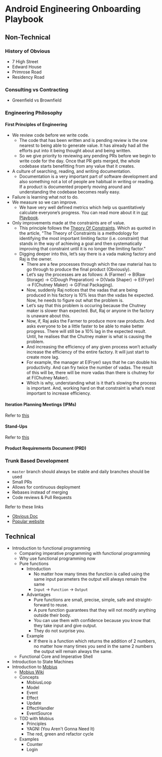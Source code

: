 # Android Engineering Onboarding Playbook

## Non-Technical

### History of Obvious

- 7 High Street
- Edward House
- Primrose Road
- Residency Road

### Consulting vs Contracting

- Greenfield vs Brownfield

### Engineering Philosophy

#### First Principles of Engineering

- We review code before we write code.
  - The code that has been written and is pending review is the one nearest to being able to generate value. It has already had all the efforts put into it being thought about and being written.
  - So we give priority to reviewing any pending PRs before we begin to write code for the day. Once that PR gets merged, the whole codebase starts benefitting from any value that it creates.
- A culture of searching, reading, and writing documentation.
  - Documentation is a very important part of software development and also something not a lot of people are habitual in writing or reading. If a product is documented properly moving around and understanding the codebase becomes really easy.
- Failure is learning what not to do.
- We measure so we can improve.
  - We have very well defined metrics which help us quantitatively calculate everyone’s progress. You can read more about it in [our Playbook](https://playbook.obvious.in/career-growth/engineering-growth-framework).
- Only improvements made at the constraints are of value. 
  - This principle follows the [Theory Of Constraints](https://www.leanproduction.com/theory-of-constraints.html). Which as quoted in the article, "The Theory of Constraints is a methodology for identifying the most important limiting factor (i.e. constraint) that stands in the way of achieving a goal and then systematically improving that constraint until it is no longer the limiting factor."
  - Digging deeper into this, let’s say there is a vada making factory and Raj is the owner.
    - There are a few processes through which the raw material has to go through to produce the final product (Obviously). 
    - Let’s say the processes are as follows: A (Farmer) -> B(Raw Storage) -> C(Dough Preparation) -> D(Vada Shaper) -> E(Fryer) -> F(Chutney Maker) -> G(Final Packaging).
    - Now, suddenly Raj notices that the vadas that are being produced in his factory is 10% less than the vadas he expected. Now, he needs to figure out what the problem is.
    - Let’s say that this problem is occuring because the Chutney maker is slower than expected. But, Raj or anyone in the factory is unaware about this. 
    - Now, if, Raj asks the Farmer to produce more raw products. And asks everyone to be a little faster to be able to make better progress. There will still be a 10% lag in the expected result. Until, he realises that the Chutney maker is what is causing the problem.
    - And increasing the efficiency of any given process won’t actually increase the efficiency of the entire factory. It will just start to create more lag. 
    - For example, the manager at E(Fryer) says that he can double his productivity. And can fry twice the number of vadas. The result of this will be, there will be more vadas than there is chutney for at F(Chutney Maker).
    - Which is why, understanding what is it that’s slowing the process is important. And, working hard on that constraint is what’s most important to increase efficiency.

#### Iteration Planning Meetings (IPMs)

Refer to [this](https://engineering.obvious.in/iteration-planning-meetings)

#### Stand-Ups

Refer to [this](https://engineering.obvious.in/daily-standup-meetings)

#### Product Requirements Document (PRD)

### Trunk Based Development

- `master` branch should always be stable and daily branches should be used
- Small PRs
- Allows for continuous deployment
- Rebases instead of merging
- Code reviews & Pull Requests

Refer to these links

- [Obvious Doc](https://engineering.obvious.in/release-engineering/trunk-based-development)
- [Popular website](https://trunkbaseddevelopment.com/)

## Technical

- Introduction to functional programming
  - Comparing imperative programming with functional programming
  - Why use functional programming now
  - Pure functions
    - Introduction
      - No matter how many times the function is called using the same input parameters the output will always remain the same
      - `Input` -> `Function` -> `Output`
    - Advantages
      - Pure functions are small, precise, simple, safe and straight-forward to reuse.
      - A pure function guarantees that they will not modify anything outside their body.
      - You can use them with confidence because you know that they take input and give output.
      - They do not surprise you.
    - Example
      - If there is a function which returns the addition of 2 numbers, no matter how many times you send in the same 2 numbers the output will remain always the same.
  - Functional Core and Imperative Shell
- Introduction to State Machines
- Introduction to [Mobius](https://github.com/spotify/mobius)
  - [Mobius Wiki](https://github.com/spotify/mobius)
  - Concepts
    - MobiusLoop
    - Model
    - Event
    - Effect
    - Update
    - EffectHandler
    - EventSource
  - TDD with Mobius
    - Principles
    - YAGNI (You Aren't Gonna Need It)
    - The red, green and refactor cycle
  - Examples
    - Counter
    - Login
